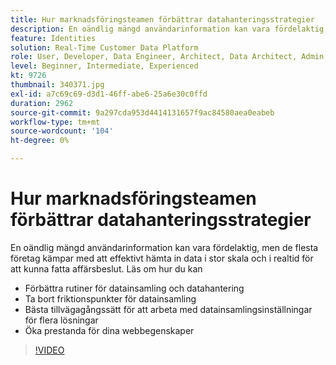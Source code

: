 ```yaml
---
title: Hur marknadsföringsteamen förbättrar datahanteringsstrategier
description: En oändlig mängd användarinformation kan vara fördelaktig, men de flesta företag kämpar med att effektivt hämta in data i stor skala och i realtid för att kunna fatta affärsbeslut.
feature: Identities
solution: Real-Time Customer Data Platform
role: User, Developer, Data Engineer, Architect, Data Architect, Admin, Leader
level: Beginner, Intermediate, Experienced
kt: 9726
thumbnail: 340371.jpg
exl-id: a7c69c69-d3d1-46ff-abe6-25a6e30c0ffd
duration: 2962
source-git-commit: 9a297cda953d4414131657f9ac84580aea0eabeb
workflow-type: tm+mt
source-wordcount: '104'
ht-degree: 0%

---
```


# Hur marknadsföringsteamen förbättrar datahanteringsstrategier

En oändlig mängd användarinformation kan vara fördelaktig, men de flesta företag kämpar med att effektivt hämta in data i stor skala och i realtid för att kunna fatta affärsbeslut. Läs om hur du kan

* Förbättra rutiner för datainsamling och datahantering
* Ta bort friktionspunkter för datainsamling
* Bästa tillvägagångssätt för att arbeta med datainsamlingsinställningar för flera lösningar
* Öka prestanda för dina webbegenskaper

>[!VIDEO](https://video.tv.adobe.com/v/340371/?quality=12&learn=on)
